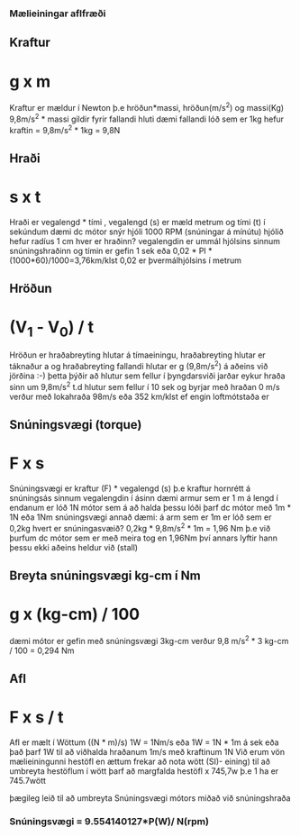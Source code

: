 ### Mælieiningar aflfræði
## Kraftur
# g x m 
Kraftur er mældur í Newton þ.e hröðun*massi,  hröðun(m/s<sup>2</sup>) og massi(Kg) 9,8m/s<sup>2</sup> * massi gildir fyrir fallandi hluti
dæmi fallandi lóð sem er 1kg hefur kraftin = 9,8m/s<sup>2</sup> * 1kg = 9,8N

## Hraði
# s x t
Hraði er vegalengd * tími , vegalengd (s) er mæld metrum og tími (t) í sekúndum
dæmi dc mótor snýr hjóli 1000 RPM (snúningar á mínútu) hjólið hefur radíus 1 cm hver er hraðinn?
vegalengdin er ummál hjólsins sinnum snúningshraðinn og tímin er gefin 1 sek eða 0,02 * PI * (1000*60)/1000=3,76km/klst
0,02 er þvermálhjólsins í metrum

## Hröðun
# (V<sub>1</sub> - V<sub>0</sub>) / t
Hröðun er hraðabreyting hlutar á tímaeiningu, hraðabreyting hlutar er táknaður a og hraðabreyting fallandi hlutar er g (9,8m/s<sup>2</sup>) á aðeins við jörðina :-)
þetta þýðir að hlutur sem fellur í þyngdarsviði jarðar eykur hraða sinn um 9,8m/s<sup>2</sup> t.d hlutur sem fellur í 10 sek og byrjar með hraðan 0 m/s verður með lokahraða
98m/s eða 352 km/klst ef engin loftmótstaða er

## Snúningsvægi (torque)
# F x s
Snúningsvægi er kraftur (F) * vegalengd (s) þ.e kraftur hornrétt á snúningsás sinnum vegalengdin í ásinn
dæmi armur sem er 1 m á lengd í endanum er lóð 1N mótor sem á að halda þessu lóði þarf dc mótor með 1m * 1N eða 1Nm snúningsvægi
annað dæmi: á arm sem er 1m er lóð sem er 0,2kg hvert er snúningasvæið?
0,2kg * 9,8m/s<sup>2</sup> * 1m = 1,96 Nm þ.e við þurfum dc mótor sem er með meira tog en 1,96Nm því annars lyftir hann þessu ekki aðeins heldur við (stall)

## Breyta snúningsvægi kg-cm í Nm
# g x (kg-cm) / 100
dæmi mótor er gefin með snúningsvægi 3kg-cm verður 9,8 m/s<sup>2</sup> * 3 kg-cm / 100 = 0,294 Nm

## Afl
# F x s / t
Afl er mælt í Wöttum ((N * m)/s) 1W = 1Nm/s eða 1W = 1N * 1m á sek eða það þarf 1W til að viðhalda hraðanum 1m/s með kraftinum 1N
Við erum vön mælieiningunni hestöfl en ættum frekar að nota wött (SI)- eining) til að umbreyta hestöflum í wött þarf að margfalda hestöfl x 745,7w
þ.e 1 ha er 745.7wött

þægileg leið til að umbreyta Snúningsvægi mótors miðað við snúningshraða
### Snúningsvægi = 9.554140127*P(W)/ N(rpm)


